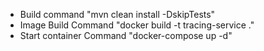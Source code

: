 - Build command "mvn clean install -DskipTests"
- Image Build Command "docker build -t tracing-service ."
- Start container Command "docker-compose up -d"